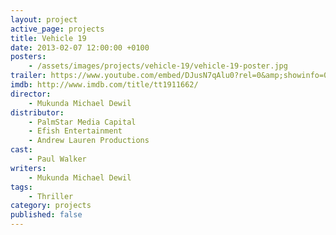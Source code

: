 ```yaml
---
layout: project
active_page: projects
title: Vehicle 19
date: 2013-02-07 12:00:00 +0100
posters:
    - /assets/images/projects/vehicle-19/vehicle-19-poster.jpg
trailer: https://www.youtube.com/embed/DJusN7qAlu0?rel=0&amp;showinfo=0
imdb: http://www.imdb.com/title/tt1911662/
director:
    - Mukunda Michael Dewil
distributor:
    - PalmStar Media Capital
    - Efish Entertainment
    - Andrew Lauren Productions
cast:
    - Paul Walker
writers:
    - Mukunda Michael Dewil
tags:
    - Thriller
category: projects
published: false
---
```

